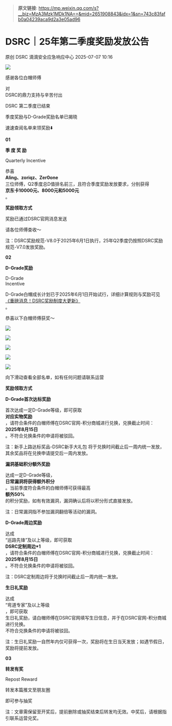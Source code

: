 > **原文链接**: https://mp.weixin.qq.com/s?__biz=MzA3Mzk1MDk1NA==&mid=2651908843&idx=1&sn=743c83fafb0a04239aca9d2a3e05ad96

#  DSRC｜25年第二季度奖励发放公告  
原创 DSRC  滴滴安全应急响应中心   2025-07-07 10:16  
  
![](https://mmbiz.qpic.cn/sz_mmbiz_png/OyRcqsTxia707x1MibnbsYqC2WHpHP4U8VIR0kCCwNAgriaks4kr2APEN3pfPdtpO7nHymzBf4UQPDZmU0lL488SA/640?wx_fmt=png&from=appmsg "")  
  
感谢各位白帽师傅  
  
对  
DSRC的鼎力支持与辛苦付出  
  
DSRC 第二季度已结束  
  
季度奖励与D-Grade奖励名单已揭晓  
  
速速查阅名单来领奖励⬇️  
  
  
**01**  
  
**季 度 奖 励**  
  
Quarterly Incentive  
  
恭喜  
**Aling、zoriqz、Zer0one**  
三位师傅，Q2季度总D值排名前三，且符合季度奖励发放要求，分别获得  
**京东卡10000元、8000元和5000元**  
。  
  
  
**奖励领取方式**  
  
  
奖励已通过DSRC官网消息发送  
  
请各位师傅查收～  
  
  
注：DSRC奖励规范-V8.0于2025年6月1日执行，25年Q2季度仍按照DSRC奖励规范-V7.0发放奖励。  
  
**02**  
  
**D-Grade奖励**  
  
D-Grade   
Incentive  
  
D-Grade白帽成长计划已于2025年6月1日开始试行，详细计算规则与奖励可见[《重磅消息！DSRC奖励制度大更新》](https://mp.weixin.qq.com/s?__biz=MzA3Mzk1MDk1NA==&mid=2651908614&idx=1&sn=45c69dcce6c3c50fb45df7f8ca00109b&scene=21#wechat_redirect)  
。  
  
恭喜以下白帽师傅获奖～  
  
![](https://mmbiz.qpic.cn/sz_mmbiz_png/OyRcqsTxia707x1MibnbsYqC2WHpHP4U8VGOMquUFmVCURJVkfXHmKVYskDyA9kVwGU3V6ibvXal1fwG4Pr8eESLw/640?wx_fmt=png&from=appmsg "")  
  
![](https://mmbiz.qpic.cn/sz_mmbiz_png/OyRcqsTxia707x1MibnbsYqC2WHpHP4U8Vjia4F3RSyeOeZDaiaHURib36J2T2oKsrLXpx1hSib7vMZLibVI2LriayFM9g/640?wx_fmt=png&from=appmsg "")  
  
![](https://mmbiz.qpic.cn/sz_mmbiz_png/OyRcqsTxia707x1MibnbsYqC2WHpHP4U8VrMYdoRRqqQZWVBrwVmxKo6GSSnWGXQiaeiaKHtFY3BwPXxjcHpwuazHQ/640?wx_fmt=png&from=appmsg "")  
  
![](https://mmbiz.qpic.cn/sz_mmbiz_png/OyRcqsTxia707x1MibnbsYqC2WHpHP4U8VFK6O0hHGsQecTKLO1SRgttazJeJfDEur5Xlib3R9lka2AUSdZSpeuMA/640?wx_fmt=png&from=appmsg "")  
  
![](https://mmbiz.qpic.cn/sz_mmbiz_png/OyRcqsTxia707x1MibnbsYqC2WHpHP4U8V1uWCKxRMytWqbkCgJibDzqWNiafs6qncVqYasJyWkGzKK6GWmD5hlMRQ/640?wx_fmt=png&from=appmsg "")  
  
  
  
向下滑动查看全部名单，如有任何问题请联系运营  
  
**奖励领取方式**  
  
  
  
**D-Grade首次达标奖励**  
  
  
  
  
首次达成一定D-Grade等级，即可获取  
**对应实物奖励**  
，请符合条件的白帽师傅在DSRC官网-积分商城进行兑换，兑换截止时间：  
**2025年8月15日**  
。不符合兑换条件的申请将被驳回。  
  
  
注：新手上路达标奖品-DSRC新手大礼包 将于兑换时间截止后一周内统一发放，其余奖品将在兑换申请提交后一周内发放。  
  
  
**漏洞基础积分额外奖励**  
  
  
  
  
达成一定D-Grade等级，  
**日常漏洞将获得额外积分**  
。当前季度符合条件的白帽师傅可获得最高  
**额外50%**  
的积分奖励，如有有效漏洞，漏洞确认后将以积分形式直接发放。  
  
注：日常漏洞指不参加漏洞翻倍等活动的漏洞。  
  
  
**D-Grade周边奖励**  
  
  
  
  
达成  
“巡路先锋”及以上等级，即可获取  
**DSRC定制周边*1**  
，请符合条件的白帽师傅在DSRC官网-积分商城进行兑换，兑换截止时间：  
**2025年8月15日**  
。不符合兑换条件的申请将被驳回。  
  
  
注：DSRC定制周边将于兑换时间截止后一周内统一发放。  
  
  
  
**生日礼奖励**  
  
  
  
  
达成  
“弯道专家”及以上等级  
，即可获取  
生日礼奖励，请白帽师傅在DSRC官网填写生日信息，并于在DSRC官网-积分商城进行兑换。  
不符合兑换条件的申请将被驳回。  
  
  
注：生日礼奖励一自然年内仅可获得一次，奖励将在生日当天发放；如遇节假日，奖励将提前发放。  
  
  
**03**  
  
**转发有奖**  
  
Repost Reward  
  
转发本篇推文至朋友圈  
  
即可参与抽奖  
  
  
  
注：文章需保留至开奖后，提前删除或抽奖结束后转发均无效。中奖后，请根据指引联系运营兑奖。  
  
  
  
